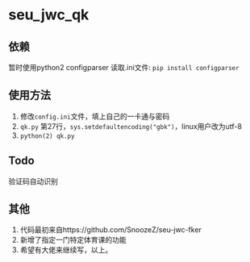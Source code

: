 # seu_jwc_qk

## 依赖
暂时使用python2
configparser 读取.ini文件:
`pip install configparser`

## 使用方法
1. 修改`config.ini`文件，填上自己的一卡通与密码
2. `qk.py` 第27行，`sys.setdefaultencoding("gbk")`，linux用户改为utf-8
3. `python(2) qk.py`

## Todo
验证码自动识别

## 其他
1. 代码最初来自https://github.com/SnoozeZ/seu-jwc-fker
2. 新增了指定一门特定体育课的功能
3. 希望有大佬来继续写，以上。

